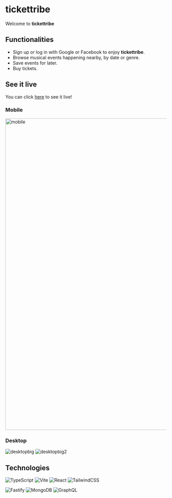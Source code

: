 # tickettribe

Welcome to **tickettribe**

## Functionalities

- Sign up or log in with Google or Facebook to enjoy **tickettribe**.
- Browse musical events happening nearby, by date or genre.
- Save events for later.
- Buy tickets.

## See it live

You can click [here](https://tickettribe.sanbimu.com) to see it live!

### Mobile

<img width="974" alt="mobile" src="https://github.com/sanbimu/tickettribe/assets/119463187/266a2900-51fb-4823-b0a7-63379c6e2dd1">

### Desktop

![desktopbig](https://github.com/sanbimu/tickettribe/assets/119463187/62064dfb-85e8-4857-b9ca-e9f20475f31f)
![desktopbig2](https://github.com/sanbimu/tickettribe/assets/119463187/c4944fd5-01f9-4962-bd97-0e43d3528a3f)

## Technologies

![TypeScript](https://img.shields.io/badge/typescript-%23007ACC.svg?style=for-the-badge&logo=typescript&logoColor=white) ![Vite](https://img.shields.io/badge/vite-%23646CFF.svg?style=for-the-badge&logo=vite&logoColor=white) ![React](https://img.shields.io/badge/react-%2320232a.svg?style=for-the-badge&logo=react&logoColor=%2361DAFB) ![TailwindCSS](https://img.shields.io/badge/tailwindcss-%2338B2AC.svg?style=for-the-badge&logo=tailwind-css&logoColor=white)

![Fastify](https://img.shields.io/badge/fastify-%23000000.svg?style=for-the-badge&logo=fastify&logoColor=white) ![MongoDB](https://img.shields.io/badge/MongoDB-%234ea94b.svg?style=for-the-badge&logo=mongodb&logoColor=white) ![GraphQL](https://img.shields.io/badge/-GraphQL-E10098?style=for-the-badge&logo=graphql&logoColor=white)
